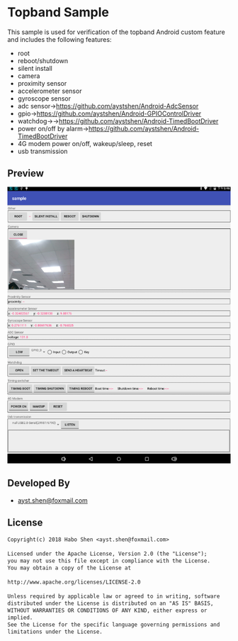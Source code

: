 # Topband Sample
This sample is used for verification of the topband Android custom feature and includes the following features:
- root
- reboot/shutdown
- silent install
- camera
- proximity sensor
- accelerometer sensor
- gyroscope sensor
- adc sensor-><https://github.com/aystshen/Android-AdcSensor>
- gpio-><https://github.com/aystshen/Android-GPIOControlDriver>
- watchdog->-><https://github.com/aystshen/Android-TimedBootDriver>
- power on/off by alarm-><https://github.com/aystshen/Android-TimedBootDriver>
- 4G modem power on/off, wakeup/sleep, reset
- usb transmission

## Preview
![image](screenshots/Snipaste_2019-07-09_17-54-28.png) 

## Developed By
* ayst.shen@foxmail.com

## License
	Copyright(c) 2018 Habo Shen <ayst.shen@foxmail.com>

	Licensed under the Apache License, Version 2.0 (the "License");
	you may not use this file except in compliance with the License.
	You may obtain a copy of the License at

	http://www.apache.org/licenses/LICENSE-2.0

	Unless required by applicable law or agreed to in writing, software
	distributed under the License is distributed on an "AS IS" BASIS,
	WITHOUT WARRANTIES OR CONDITIONS OF ANY KIND, either express or implied.
	See the License for the specific language governing permissions and
	limitations under the License.